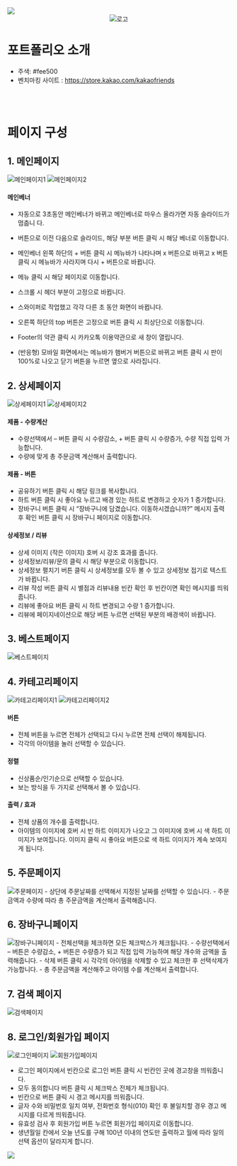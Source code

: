 <img src="https://capsule-render.vercel.app/api?type=waving&color=FEE500&height=150&section=header" />

<div align="center">
    <img src="./img/kakaofrends_logo.PNG" alt="로고">
</div>

# 포트폴리오 소개
- 주색: #fee500
- 벤치마킹 사이트 : https://store.kakao.com/kakaofriends

<br><br>

# 페이지 구성
## 1. 메인페이지
<img src="./img/readme_main1.png" alt="메인페이지1">
<img src="./img/readme_main2.png" alt="메인페이지2">

#### 메인베너 
- 자동으로 3초동안 메인베너가 바뀌고 메인베너로 마우스 올라가면 자동 슬라이드가 멈춥니
다. 
- 버튼으로 이전 다음으로 슬라이드, 해당 부분 버튼 클릭 시 해당 베너로 이동합니다. 
- 메인베너 왼쪽 하단의 + 버튼 클릭 시 메뉴바가 나타나며 x 버튼으로 바뀌고 x 버튼 클릭 시 메뉴바가
사라지며 다시 + 버튼으로 바뀝니다.

- 메뉴 클릭 시 해당 페이지로 이동합니다.
- 스크롤 시 헤더 부분이 고정으로 바뀝니다. 
- 스와이퍼로 작업했고 각각 다른 초 동안 화면이 바뀝니다. 

- 오른쪽 하단의 top 버튼은 고정으로 버튼 클릭 시 최상단으로 이동합니다. 
- Footer의 약관 클릭 시 카카오톡 이용약관으로 새 창이 열립니다.

- (반응형) 
모바일 화면에서는 메뉴바가 햄버거 버튼으로 바뀌고 버튼 클릭 시 판이 100%로 나오고 닫기 버튼을 누르면 옆으로 사라집니다.


## 2. 상세페이지
<img src="./img/readme_detail1.png" alt="상세페이지1">
<img src="./img/readme_detail2.png" alt="상세페이지2">

#### 제품 - 수량계산
- 수량선택에서 – 버튼 클릭 시 수량감소, + 버튼 클릭 시 수량증가, 수량 직접 입력 가능합니다.
- 수량에 맞게 총 주문금액 계산해서 출력합니다.
#### 제품 - 버튼
- 공유하기 버튼 클릭 시 해당 링크를 복사합니다.
- 하트 버튼 클릭 시 좋아요 누르고 배경 있는 하트로 변경하고 숫자가 1 증가합니다. 
- 장바구니 버튼 클릭 시 “장바구니에 담겼습니다. 이동하시겠습니까?” 메시지 출력 후 확인 버튼 클릭 시
장바구니 페이지로 이동합니다.
#### 상세정보 / 리뷰 
- 상세 이미지 (작은 이미지) 호버 시 강조 효과를 줍니다. 
- 상세정보/리뷰/문의 클릭 시 해당 부분으로 이동합니다. 
- 상세정보 펼치기 버튼 클릭 시 상세정보를 모두 볼 수 있고 상세정보 접기로 텍스트가 바뀝니다. 
- 리뷰 작성 버튼 클릭 시 별점과 리뷰내용 빈칸 확인 후 빈칸이면 확인 메시지를 띄워줍니다.
- 리뷰에 좋아요 버튼 클릭 시 하트 변경되고 수량 1 증가합니다.
- 리뷰에 페이지네이션으로 해당 버튼 누르면 선택된 부분의 배경색이 바뀝니다. 

## 3. 베스트페이지
<img src="./img/readme_best.png" alt="베스트페이지">

## 4. 카테고리페이지
<img src="./img/readme_category1.png" alt="카테고리페이지1">
<img src="./img/readme_category2.png" alt="카테고리페이지2">

#### 버튼 
- 전체 버튼을 누르면 전체가 선택되고 다시 누르면 전체 선택이 해제됩니다. 
- 각각의 아이템을 눌러 선택할 수 있습니다.
#### 정렬
- 신상품순/인기순으로 선택할 수 있습니다.
- 보는 방식을 두 가지로 선택해서 볼 수 있습니다.
#### 출력 / 효과
- 전체 상품의 개수를 출력합니다.
- 아이템의 이미지에 호버 시 빈 하트 이미지가 나오고 그 이미지에 호버 시 색 하트 이미지가 보여집니다. 이미지 클릭 시 좋아요 버튼으로 색 하트 이미지가 계속 보여지게 됩니다.


## 5. 주문페이지
<img src="./img/readme_order.png" alt="주문페이지">
- 상단에 주문날짜를 선택해서 지정된 날짜를 선택할 수 있습니다. 
- 주문금액과 수량에 따라 총 주문금액을 계산해서 출력해줍니다.

## 6. 장바구니페이지
<img src="./img/readme_cart.png" alt="장바구니페이지">
- 전체선택을 체크하면 모든 체크박스가 체크됩니다. 
- 수량선택에서 – 버튼은 수량감소, + 버튼은 수량증가 되고 직접 입력 가능하며 해당 개수와 금액을 출
력해줍니다. 
- 삭제 버튼 클릭 시 각각의 아이템을 삭제할 수 있고 체크한 후 선택삭제가 가능합니다. 
- 총 주문금액을 계산해주고 아이템 수를 계산해서 출력합니다.

## 7. 검색 페이지
<img src="./img/readme_search.png" alt="검색페이지">

## 8. 로그인/회원가입 페이지
<img src="./img/readme_login.png" alt="로그인페이지">
<img src="./img/readme_join.png" alt="회원가입페이지">

- 로그인 페이지에서 빈칸으로 로그인 버튼 클릭 시 빈칸인 곳에 경고창을 띄워줍니다. 
- 모두 동의합니다 버튼 클릭 시 체크박스 전체가 체크됩니다. 
- 빈칸으로 버튼 클릭 시 경고 메시지를 띄워줍니다.
- 글자 수와 비밀번호 일치 여부, 전화번호 형식(010) 확인 후 불일치할 경우 경고 메시지를 다르게 띄워줍니다. 
- 유효성 검사 후 회원가입 버튼 누르면 회원가입 페이지로 이동합니다.
- 생년월일 칸에서 오늘 년도를 구해 100년 이내의 연도만 출력하고 월에 따라 일의 선택 옵션이 달라지게 합니다. 

<img src="https://capsule-render.vercel.app/api?type=waving&color=FEE500&height=150&section=footer" />
